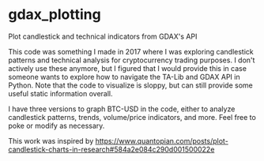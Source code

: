 # gdax_plotting
Plot candlestick and technical indicators from GDAX's API

This code was something I made in 2017 where I was exploring candlestick patterns and technical analysis for cryptocurrency trading purposes. I don't actively use these anymore, but I figured that I would provide this in case someone wants to explore how to navigate the TA-Lib and GDAX API in Python. Note that the code to visualize is sloppy, but can still provide some useful static information overall.

I have three versions to graph BTC-USD in the code, either to analyze candlestick patterns, trends, volume/price indicators, and more. Feel free to poke or modify as necessary.

This work was inspired by https://www.quantopian.com/posts/plot-candlestick-charts-in-research#584a2e084c290d001500022e